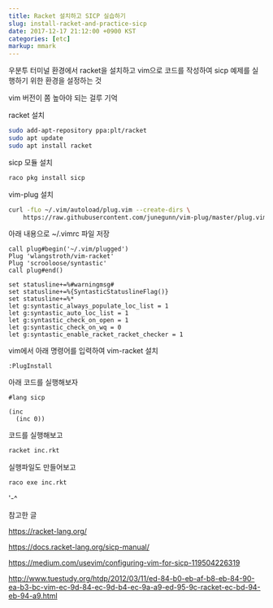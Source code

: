 ```yaml
---
title: Racket 설치하고 SICP 실습하기
slug: install-racket-and-practice-sicp
date: 2017-12-17 21:12:00 +0900 KST
categories: [etc]
markup: mmark
---
```


우분투 터미널 환경에서 racket을 설치하고 vim으로 코드를 작성하여
sicp 예제를 실행하기 위한 환경을 설정하는 것

vim 버전이 쫌 높아야 되는 걸루 기억

racket 설치

```sh
sudo add-apt-repository ppa:plt/racket
sudo apt update
sudo apt install racket
```

sicp 모듈 설치

```sh
raco pkg install sicp
```

vim-plug 설치

```sh
curl -fLo ~/.vim/autoload/plug.vim --create-dirs \
    https://raw.githubusercontent.com/junegunn/vim-plug/master/plug.vim
```

아래 내용으로 ~/.vimrc 파일 저장

```vim
call plug#begin('~/.vim/plugged')
Plug 'wlangstroth/vim-racket'
Plug 'scrooloose/syntastic'
call plug#end()

set statusline+=%#warningmsg#
set statusline+=%{SyntasticStatuslineFlag()}
set statusline+=%*
let g:syntastic_always_populate_loc_list = 1
let g:syntastic_auto_loc_list = 1
let g:syntastic_check_on_open = 1
let g:syntastic_check_on_wq = 0
let g:syntastic_enable_racket_racket_checker = 1
```

vim에서 아래 명령어를 입력하여 vim-racket 설치

```vim
:PlugInstall
```

아래 코드를 실행해보자

```racket
#lang sicp

(inc
  (inc 0))
```

코드를 실행해보고

```sh
racket inc.rkt
```

실행파일도 만들어보고

```sh
raco exe inc.rkt
```

'-^

참고한 글

<https://racket-lang.org/>

<https://docs.racket-lang.org/sicp-manual/>

<https://medium.com/usevim/configuring-vim-for-sicp-119504226319>

<http://www.tuestudy.org/htdp/2012/03/11/ed-84-b0-eb-af-b8-eb-84-90-ea-b3-bc-vim-ec-9d-84-ec-9d-b4-ec-9a-a9-ed-95-9c-racket-ec-bd-94-eb-94-a9.html>
